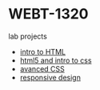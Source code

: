 # WEBT-1320

lab projects

<ul>
    <li><a href="intro_to_html/index.html" target="_blank">intro to HTML</a></li>
    <li><a href="html5_intro_css/index.html" target="_blank">html5 and intro to css</a></li>
    <li><a href="adv_css/index.html" target="_blank">avanced CSS</a></li>
    <li><a href="responsive/index.html" target="_blank">responsive design</a></li>

</ul>